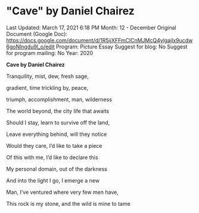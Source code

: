 # "Cave" by Daniel Chairez

Last Updated: March 17, 2021 6:18 PM
Month: 12 - December
Original Document (Google Doc): https://docs.google.com/document/d/1R5ijXFFmClCnMJMcQ4ylgajlx9ucdw6goNlngdu9l_o/edit
Program: Picture Essay
Suggest for blog: No
Suggest for program mailing: No
Year: 2020

**Cave by Daniel Chairez**

Tranquility, mist, dew, fresh sage,

gradient, time trickling by, peace,

triumph, accomplishment, man, wilderness

The world beyond, the city life that awaits

Should I stay, learn to survive off the land,

Leave everything behind, will they notice

Would they care, I’d like to take a piece

Of this with me, I’d like to declare this

My personal domain, out of the darkness

And into the light I go, I emerge a new

Man, I’ve ventured where very few men have,

This rock is my stone, and the wild is mine to tame